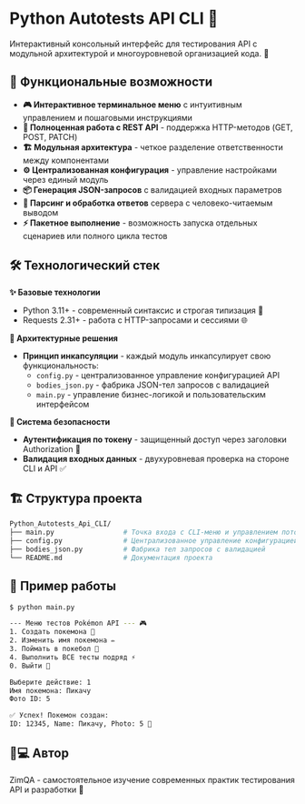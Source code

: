 # Python Autotests API CLI 🐍

Интерактивный консольный интерфейс для тестирования API с модульной архитектурой и многоуровневой организацией кода. 🚀

## 🎯 Функциональные возможности

- **🎮 Интерактивное терминальное меню** с интуитивным управлением и пошаговыми инструкциями
- **🔌 Полноценная работа с REST API** - поддержка HTTP-методов (GET, POST, PATCH)
- **🏗️ Модульная архитектура** - четкое разделение ответственности между компонентами
- **⚙️ Централизованная конфигурация** - управление настройками через единый модуль
- **📦 Генерация JSON-запросов** с валидацией входных параметров
- **🔄 Парсинг и обработка ответов** сервера с человеко-читаемым выводом
- **⚡ Пакетное выполнение** - возможность запуска отдельных сценариев или полного цикла тестов

## 🛠️ Технологический стек

**✨ Базовые технологии**
- Python 3.11+ - современный синтаксис и строгая типизация 🐍
- Requests 2.31+ - работа с HTTP-запросами и сессиями 🌐

**🎨 Архитектурные решения**
- **Принцип инкапсуляции** - каждый модуль инкапсулирует свою функциональность:
  - `config.py` - централизованное управление конфигурацией API
  - `bodies_json.py` - фабрика JSON-тел запросов с валидацией
  - `main.py` - управление бизнес-логикой и пользовательским интерфейсом

**🔐 Система безопасности**
- **Аутентификация по токену** - защищенный доступ через заголовки Authorization 🔑
- **Валидация входных данных** - двухуровневая проверка на стороне CLI и API ✅

## 🏗️ Структура проекта

```bash
Python_Autotests_Api_CLI/
├── main.py                 # Точка входа с CLI-меню и управлением потоком
├── config.py               # Централизованное управление конфигурацией
├── bodies_json.py          # Фабрика тел запросов с валидацией
└── README.md               # Документация проекта
```

## 🚀 Пример работы

```bash
$ python main.py

--- Меню тестов Pokémon API --- 🎮
1. Создать покемона 🐢
2. Изменить имя покемона ✏️  
3. Поймать в покебол 🎯
4. Выполнить ВСЕ тесты подряд ⚡
0. Выйти 🚪

Выберите действие: 1
Имя покемона: Пикачу
Фото ID: 5

✅ Успех! Покемон создан:
ID: 12345, Name: Пикачу, Photo: 5 🎉
```
## 👨💻 Автор
ZimQA - самостоятельное изучение современных практик тестирования API и разработки 🎯
